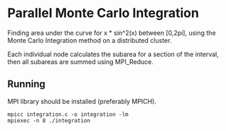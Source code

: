 # Parallel Monte Carlo Integration

Finding area under the curve for x * sin^2(x) between [0,2pi], using the Monte Carlo Integration method on a distributed cluster.

Each individual node calculates the subarea for a section of the interval, then all subareas are summed using MPI_Reduce.

## Running
MPI library should be installed (preferably MPICH).
```
mpicc integration.c -o integration -lm
mpiexec -n 8 ./integration
```